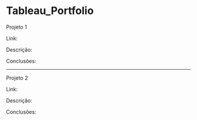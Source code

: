 # Tableau_Portfolio

Projeto 1

Link:

Descrição:   

Conclusões:   
  

  
------------------------------------------------------------------------------------------
Projeto 2

Link:

Descrição:

Conclusões:
